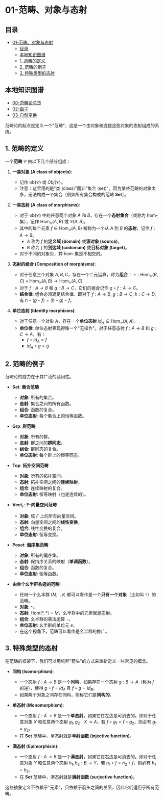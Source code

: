 # 01-范畴、对象与态射

<!-- 本地目录区块 -->
## 目录

- [01-范畴、对象与态射](#01-范畴对象与态射)
  - [目录](#目录)
  - [本地知识图谱](#本地知识图谱)
  - [1. 范畴的定义](#1-范畴的定义)
  - [2. 范畴的例子](#2-范畴的例子)
  - [3. 特殊类型的态射](#3-特殊类型的态射)

<!-- 本地知识图谱区块 -->
## 本地知识图谱

- [00-范畴论总览](./00-范畴论总览.md)
- [02-函子](./02-函子.md)
- [03-自然变换](./03-自然变换.md)

范畴论的起点是定义一个"范畴"，这是一个由对象和连接这些对象的态射组成的系统。

## 1. 范畴的定义

一个**范畴** $\mathcal{C}$ 由以下几个部分组成：

1. **一类对象 (A class of objects)**:
    - 记作 $\text{ob}(\mathcal{C})$ 或 $Obj(\mathcal{C})$。
    - 注意：这里用的是"类 (class)"而非"集合 (set)"，因为某些范畴的对象太多，无法构成一个集合（例如所有集合构成的范畴 **Set**）。

2. **一类态射 (A class of morphisms)**:
    - 对于 $\text{ob}(\mathcal{C})$ 中的任意两个对象 $A$ 和 $B$，存在一个**态射集合**（或称为 hom-集），记作 $\text{Hom}_\mathcal{C}(A, B)$ 或 $\mathcal{C}(A, B)$。
    - 其中的每个元素 $f \in \text{Hom}_\mathcal{C}(A, B)$ 被称为一个从 $A$ 到 $B$ 的**态射**，记作 $f: A \to B$。
        - $A$ 称为 $f$ 的**定义域 (domain)** 或**源对象 (source)**。
        - $B$ 称为 $f$ 的**到达域 (codomain)** 或**目标对象 (target)**。
    - 对于不同的对象对，其 hom-集是不相交的。

3. **态射的组合 (Composition of morphisms)**:
    - 对于任意三个对象 $A, B, C$，存在一个二元运算，称为**组合**：
      $\circ: \text{Hom}_\mathcal{C}(B, C) \times \text{Hom}_\mathcal{C}(A, B) \to \text{Hom}_\mathcal{C}(A, C)$
    - 对于 $f: A \to B$ 和 $g: B \to C$，它们的组合记作 $g \circ f: A \to C$。
    - **结合律**: 组合必须满足结合律。即对于 $f: A \to B$, $g: B \to C$, $h: C \to D$，有 $h \circ (g \circ f) = (h \circ g) \circ f$。

4. **单位态射 (Identity morphisms)**:
    - 对于任意一个对象 $A$，存在一个**单位态射** $id_A \in \text{Hom}_\mathcal{C}(A, A)$。
    - **单位律**: 单位态射表现得像一个"无操作"。对于任意态射 $f: A \to B$ 和 $g: C \to A$，有：
        - $f \circ id_A = f$
        - $id_A \circ g = g$

## 2. 范畴的例子

范畴论的威力在于其广泛的适用性。

- **Set**: **集合范畴**
  - **对象**: 所有的集合。
  - **态射**: 集合之间的所有函数。
  - **组合**: 函数的复合。
  - **单位态射**: 每个集合上的恒等函数。

- **Grp**: **群范畴**
  - **对象**: 所有的群。
  - **态射**: 群之间的**群同态**。
  - **组合**: 群同态的复合。
  - **单位态射**: 每个群上的恒等同态。

- **Top**: **拓扑空间范畴**
  - **对象**: 所有的拓扑空间。
  - **态射**: 拓扑空间之间的**连续映射**。
  - **组合**: 连续映射的复合。
  - **单位态射**: 恒等映射（也是连续的）。

- **Vect**$_F$: **F-向量空间范畴**
  - **对象**: 域 $F$ 上的所有向量空间。
  - **态射**: 向量空间之间的**线性变换**。
  - **组合**: 线性变换的复合。
  - **单位态射**: 恒等变换。

- **Poset**: **偏序集范畴**
  - **对象**: 所有的偏序集。
  - **态射**: 保持序关系的映射（**单调函数**）。
  - **组合**: 函数的复合。
  - **单位态射**: 恒等函数。

- **由单个幺半群构造的范畴**:
  - 任何一个幺半群 $(M, \cdot, e)$ 都可以看作是一个**只有一个对象**（比如叫 `*`）的范畴。
  - **对象**: `*`。
  - **态射**: $\text{Hom}(*,*) = M$，幺半群中的元素就是态射。
  - **组合**: 幺半群的乘法运算 `·`。
  - **单位态射**: 幺半群的单位元 $e$。
  - 在这个视角下，范畴可以看作是幺半群的推广。

## 3. 特殊类型的态射

在范畴的框架下，我们可以用纯粹"箭头"的方式来重新定义一些常见的概念。

- **同构 (Isomorphism)**:
  - 一个态射 $f: A \to B$ 是一个**同构**，如果存在一个态射 $g: B \to A$（称为 $f$ 的逆），使得 $g \circ f = id_A$ 且 $f \circ g = id_B$。
  - 如果两个对象之间存在同构，则称它们是**同构的**。

- **单态射 (Monomorphism)**:
  - 一个态射 $f: A \to B$ 是一个**单态射**，如果它在左边是可消去的。即对于任意对象 $X$ 和任意两个态射 $g_1, g_2: X \to A$，若 $f \circ g_1 = f \circ g_2$，则必有 $g_1 = g_2$。
  - 在 **Set** 范畴中，单态射就是**单射函数 (injective function)**。

- **满态射 (Epimorphism)**:
  - 一个态射 $f: A \to B$ 是一个**满态射**，如果它在右边是可消去的。即对于任意对象 $Y$ 和任意两个态射 $h_1, h_2: B \to Y$，若 $h_1 \circ f = h_2 \circ f$，则必有 $h_1 = h_2$。
  - 在 **Set** 范畴中，满态射就是**满射函数 (surjective function)**。

这些抽象定义不依赖于"元素"，只依赖于箭头之间的关系，因此它们适用于所有范畴。
